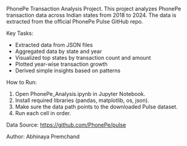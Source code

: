 PhonePe Transaction Analysis Project.
This project analyzes PhonePe transaction data across Indian states from 2018 to 2024. The data is extracted from the official PhonePe Pulse GitHub repo.

Key Tasks:
- Extracted data from JSON files
- Aggregated data by state and year
- Visualized top states by transaction count and amount
- Plotted year-wise transaction growth
- Derived simple insights based on patterns

How to Run:
1. Open PhonePe_Analysis.ipynb in Jupyter Notebook.
2. Install required libraries (pandas, matplotlib, os, json).
3. Make sure the data path points to the downloaded Pulse dataset.
4. Run each cell in order.

Data Source:
https://github.com/PhonePe/pulse

Author:
Abhinaya Premchand

